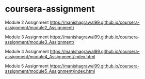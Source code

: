 # coursera-assignment

Module 2 Assignment
https://manishagrawal99.github.io/coursera-assignment/module2_Assignment/

Module 3 Assignment
https://manishagrawal99.github.io/coursera-assignment/module3_Assignment/

Module 4 Assignment
https://manishagrawal99.github.io/coursera-assignment/module4_Assignment/index.html


Module 5 Assignment
https://manishagrawal99.github.io/coursera-assignment/module5_Assignment/index.html

